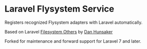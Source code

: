 # Laravel Flysystem Service #

Registers recognized Flysystem adapters with Laravel automatically.

Based on Laravel [Filesystem Others](https://github.com/danhunsaker) by [Dan Hunsaker](https://danhunsaker.awswan.com/)

Forked for maintenance and forward support for Laravel 7 and later.
